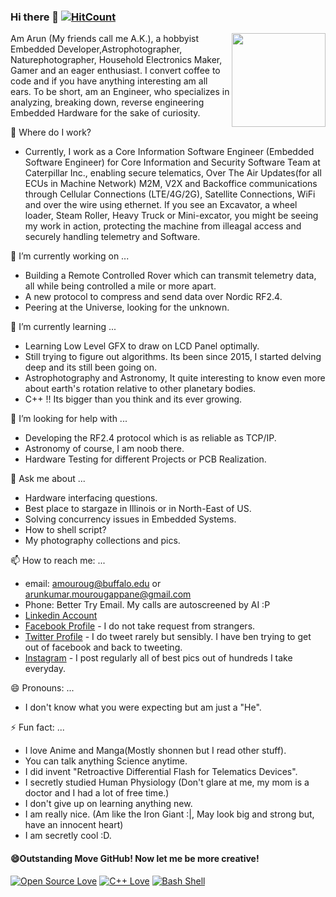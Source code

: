 ### Hi there 👋 [![HitCount](http://hits.dwyl.com/arunkumar-mourougappane/arunkumar-mourougappane/arunkumar-mourougappane.svg)](http://hits.dwyl.com/arunkumar-mourougappane/arunkumar-mourougappane/arunkumar-mourougappane)

<img align="right" width="150" height="150" src="https://github.com/arunkumar-mourougappane/arunkumar-mourougappane/raw/master/profile.jpg">
Am Arun (My friends call me A.K.), a hobbyist Embedded Developer,Astrophotographer, Naturephotographer, Household Electronics Maker, Gamer and an eager enthusiast. I convert coffee to code and if you have anything interesting am all ears. To be short, am an Engineer, who specializes in analyzing, breaking down, reverse engineering Embedded Hardware for the sake of curiosity.

:office: Where do I work?
- Currently, I work as a Core Information Software Engineer (Embedded Software Engineer) for Core Information and Security Software Team at Caterpillar Inc., enabling secure telematics, Over The Air Updates(for all ECUs in Machine Network) M2M, V2X and Backoffice communications through Cellular Connections (LTE/4G/2G), Satellite Connections, WiFi and over the wire using ethernet. If you see an Excavator, a wheel loader, Steam Roller, Heavy Truck or Mini-excator, you might be seeing my work in action, protecting the machine from illeagal access and securely handling telemetry and Software.

🔭 I’m currently working on ...
- Building a Remote Controlled Rover which can transmit telemetry data, all while being controlled a mile or more apart.
- A new protocol to compress and send data over Nordic RF2.4.
- Peering at the Universe, looking for the unknown.

🌱 I’m currently learning ...
- Learning Low Level GFX to draw on LCD Panel optimally.
- Still trying to figure out algorithms. Its been since 2015, I started delving deep and its still been going on.
- Astrophotography and Astronomy, It quite interesting to know even more about earth's rotation relative to other planetary bodies.
- C++ !! Its bigger than you think and its ever growing.

🤔 I’m looking for help with ...
- Developing the RF2.4 protocol which is as reliable as TCP/IP.
- Astronomy of course, I am noob there.
- Hardware Testing for different Projects or PCB Realization.

💬 Ask me about ...
- Hardware interfacing questions.
- Best place to stargaze in Illinois or in North-East of US.
- Solving concurrency issues in Embedded Systems.
- How to shell script?
- My photography collections and pics.

📫 How to reach me: ...
-  email: <amouroug@buffalo.edu> or <arunkumar.mourougappane@gmail.com>
-  Phone: Better Try Email. My calls are autoscreened by AI :P
-  [Linkedin Account](https://linkedin.com/in/amouroug "Arunkumar Mourougappane Linkedin")
-  [Facebook Profile](https://www.facebook.com/arunkumar.mourougappane "My Facebook") - I do not take request from strangers.
-  [Twitter Profile](https://twitter.com/ArUn_In_AcTiOn  "I thought, I thought twitty Tweet") - I do tweet rarely but sensibly. I have ben trying to get out of facebook and back to tweeting.
-  [Instagram](https://www.instagram.com/arunkumar.m1990/ "No Hot Pics, just photography")  - I post regularly all of best pics out of hundreds I take everyday.

😄 Pronouns: ...
- I don't know what you were expecting but am just a "He".

⚡ Fun fact: ...
- I love Anime and Manga(Mostly shonnen but I read other stuff).
- You can talk anything Science anytime.
- I did invent "Retroactive Differential Flash for Telematics Devices".
- I secretly studied Human Physiology (Don't glare at me, my mom is a doctor and I had a lot of free time.)
- I don't give up on learning anything new.
- I am really nice. (Am like the Iron Giant :|, May look big and strong but, have an innocent heart)
- I am secretly cool :D.

#### 😄Outstanding Move GitHub! Now let me be more creative!

[![Open Source Love](https://badges.frapsoft.com/os/v1/open-source.svg?v=103)](https://github.com/ellerbrock/open-source-badges/)
[![C++ Love](https://img.shields.io/badge/Loves-C%2B%2B-red)]() 
[![Bash Shell](https://badges.frapsoft.com/bash/v1/bash.png?v=103)](https://github.com/ellerbrock/open-source-badges/)

